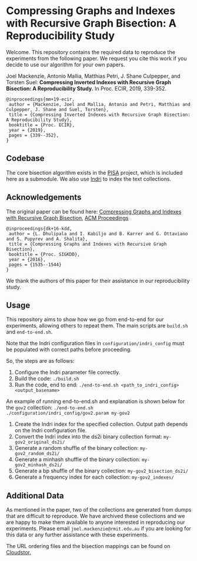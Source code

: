 Compressing Graphs and Indexes with Recursive Graph Bisection: A Reproducibility Study
======================================================================================

Welcome. This repository contains the required data to reproduce the experiments from
the following paper. We request you cite this work if you decide to use our algorithm
for your own papers.

Joel Mackenzie, Antonio Mallia, Matthias Petri, J. Shane Culpepper, and Torsten Suel:
**Compressing Inverted Indexes with Recursive Graph Bisection: A Reproducibility Study.**
In Proc. ECIR, 2019, 339-352.

```
@inproceedings{mm+19-ecir,
 author = {Mackenzie, Joel and Mallia, Antonio and Petri, Matthias and Culpepper, J. Shane and Suel, Torsten},
 title = {Compressing Inverted Indexes with Recursive Graph Bisection: A Reproducibility Study},
 booktitle = {Proc. ECIR},
 year = {2019},
 pages = {339--352},
}

```

Codebase
--------
The core bisection algorithm exists in the [PISA](https://github.com/pisa-engine/pisa) project, which is included
here as a submodule. We also use [Indri](https://github.com/lgrz/indri) to index the text collections.


Acknowledgements
----------------
The original paper can be found here: [Compressing Graphs and Indexes with Recursive Graph Bisection](http://www.kdd.org/kdd2016/papers/files/rpp0883-dhulipalaAemb.pdf), [ACM Proceedings](https://dl.acm.org/citation.cfm?id=2939862)

```
@inproceedings{dk+16-kdd,
 author = {L. Dhulipala and I. Kabiljo and B. Karrer and G. Ottaviano and S. Pupyrev and A. Shalita},
 title = {Compressing Graphs and Indexes with Recursive Graph Bisection},
 booktitle = {Proc. SIGKDD},
 year = {2016},
 pages = {1535--1544}
} 
```

We thank the authors of this paper for their assistance in our reproducibility study.


Usage
----
This repository aims to show how we go from end-to-end for our experiments, allowing
others to repeat them. The main scripts are `build.sh` and `end-to-end.sh`.

Note that the Indri configuration files in `configuration/indri_config` must be
populated with correct paths before proceeding.

So, the steps are as follows:
1. Configure the Indri parameter file correctly.
2. Build the code: `./build.sh`
3. Run the code, end to end: `./end-to-end.sh <path_to_indri_config> <output_basename>`

An example of running end-to-end.sh and explanation is shown below for the `gov2`
collection: `./end-to-end.sh ./configuration/indri_config/gov2.param my-gov2`

1. Create the Indri index for the specified collection. Output path depends on the Indri configuration file.
2. Convert the Indri index into the ds2i binary collection format: `my-gov2_original_ds2i/`
3. Generate a random shuffle of the binary collection: `my-gov2_random_ds2i/`
4. Generate a minhash shuffle of the binary collection: `my-gov2_minhash_ds2i/`
5. Generate a bp shuffle of the binary collection: `my-gov2_bisection_ds2i/`
6. Generate a frequency index for each collection: `my-gov2_indexes/`

Additional Data
---------------
As mentioned in the paper, two of the collections are generated from dumps that
are difficult to reproduce. We have archived these collections and we are happy
to make them available to anyone interested in reproducing our experiments.
Please email `joel.mackenzie@rmit.edu.au` if you are looking for this data or
any further assistance with these experiments.

The URL ordering files and the bisection mappings can be found on 
[Cloudstor.](https://cloudstor.aarnet.edu.au/plus/s/4hMUSxrffM5J2Uq)


